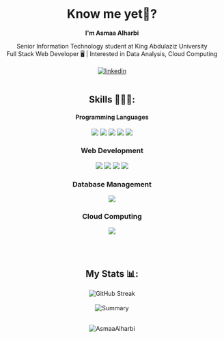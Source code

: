 <div align="center">
  
  # Know me yet👀?
  <b> I'm Asmaa Alharbi </b></br>
  
  Senior Information Technology student at King Abdulaziz University 
  </br> Full Stack Web Developer 🖥️ | Interested in Data Analysis, Cloud Computing </br></br>
  [![linkedin](https://img.shields.io/badge/LinkedIn-0077B5?style=for-the-badge&logo=linkedin&logoColor=white)](https://www.linkedin.com/in/asmaaalharbi/)</br></br>




      
<h2>Skills 👩🏻‍💻:</h2>

<div>
  <h4>Programming Languages</h4>
  <img src="https://img.shields.io/badge/java-%23ED8B00.svg?&style=for-the-badge&logo=java&logoColor=white"/> 
  <img src="https://img.shields.io/badge/python%20-%2314354C.svg?&style=for-the-badge&logo=python&logoColor=white"/>
  <img src="https://img.shields.io/badge/php-%23777BB4.svg?&style=for-the-badge&logo=php&logoColor=white"/>
  <img src="https://img.shields.io/badge/c%23%20-%23239120.svg?&style=for-the-badge&logo=c-sharp&logoColor=white"/>
  <img src="https://img.shields.io/badge/swift-%23FA7343.svg?&style=for-the-badge&logo=swift&logoColor=white"/>
</div>

<div>
  <h3>Web Development</h3>
  <img src="https://img.shields.io/badge/bootstrap%20-%23563D7C.svg?&style=for-the-badge&logo=bootstrap&logoColor=white"/>
  <img src="https://img.shields.io/badge/html5%20-%23E34F26.svg?&style=for-the-badge&logo=html5&logoColor=white"/>
  <img src="https://img.shields.io/badge/css3%20-%231572B6.svg?&style=for-the-badge&logo=css3&logoColor=white"/>
  <img src="https://img.shields.io/badge/javascript%20-%23323330.svg?&style=for-the-badge&logo=javascript&logoColor=%23F7DF1E"/>
</div>

<div>
  <h3>Database Management</h3>
  <img src="https://img.shields.io/badge/mysql-%2300f.svg?&style=for-the-badge&logo=mysql&logoColor=white"/>
</div>

<div>
  <h3>Cloud Computing</h3>
  <img src="https://img.shields.io/badge/azure%20-%230072C6.svg?&style=for-the-badge&logo=azure-devops&logoColor=white"/>
</div>



</br></br>





## My Stats 📊:
![GitHub Streak](https://streak-stats.demolab.com?user=AsmaaAlharbi&theme=merko)</br></br>
![Summary](https://github-readme-stats.vercel.app/api/top-langs/?username=AsmaaAlharbi&theme=merko)</br></br>
<p align="center"> <img src="https://komarev.com/ghpvc/?username=AsmaaAlharbi&label=Profile%20views&color=0e75b6&style=flat" alt="AsmaaAlharbi" /> </p></br></br>





</div>
